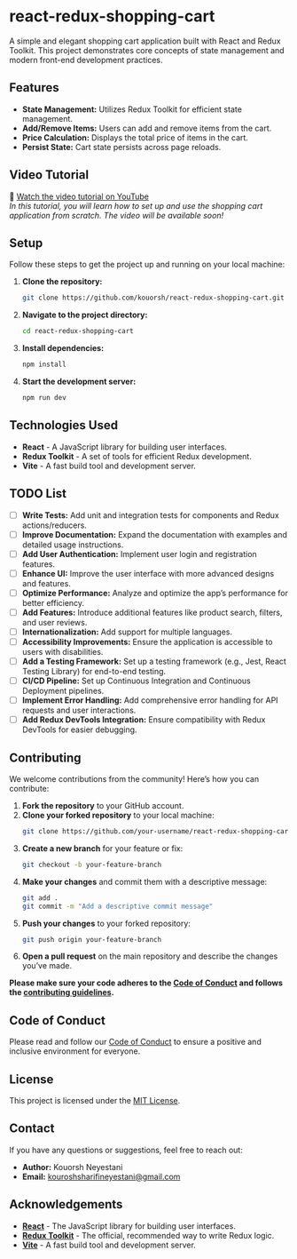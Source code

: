 # react-redux-shopping-cart

A simple and elegant shopping cart application built with React and Redux Toolkit. This project demonstrates core concepts of state management and modern front-end development practices.

## Features

- **State Management:** Utilizes Redux Toolkit for efficient state management.
- **Add/Remove Items:** Users can add and remove items from the cart.
- **Price Calculation:** Displays the total price of items in the cart.
- **Persist State:** Cart state persists across page reloads.

## Video Tutorial

🎥 [Watch the video tutorial on YouTube](#)  
*In this tutorial, you will learn how to set up and use the shopping cart application from scratch. The video will be available soon!*

## Setup

Follow these steps to get the project up and running on your local machine:

1. **Clone the repository:**
    ```bash
    git clone https://github.com/kouorsh/react-redux-shopping-cart.git
    ```
2. **Navigate to the project directory:**
    ```bash
    cd react-redux-shopping-cart
    ```
3. **Install dependencies:**
    ```bash
    npm install
    ```
4. **Start the development server:**
    ```bash
    npm run dev
    ```

## Technologies Used

- **React** - A JavaScript library for building user interfaces.
- **Redux Toolkit** - A set of tools for efficient Redux development.
- **Vite** - A fast build tool and development server.

## TODO List

- [ ] **Write Tests:** Add unit and integration tests for components and Redux actions/reducers.
- [ ] **Improve Documentation:** Expand the documentation with examples and detailed usage instructions.
- [ ] **Add User Authentication:** Implement user login and registration features.
- [ ] **Enhance UI:** Improve the user interface with more advanced designs and features.
- [ ] **Optimize Performance:** Analyze and optimize the app’s performance for better efficiency.
- [ ] **Add Features:** Introduce additional features like product search, filters, and user reviews.
- [ ] **Internationalization:** Add support for multiple languages.
- [ ] **Accessibility Improvements:** Ensure the application is accessible to users with disabilities.
- [ ] **Add a Testing Framework:** Set up a testing framework (e.g., Jest, React Testing Library) for end-to-end testing.
- [ ] **CI/CD Pipeline:** Set up Continuous Integration and Continuous Deployment pipelines.
- [ ] **Implement Error Handling:** Add comprehensive error handling for API requests and user interactions.
- [ ] **Add Redux DevTools Integration:** Ensure compatibility with Redux DevTools for easier debugging.

## Contributing

We welcome contributions from the community! Here’s how you can contribute:

1. **Fork the repository** to your GitHub account.
2. **Clone your forked repository** to your local machine:
    ```bash
    git clone https://github.com/your-username/react-redux-shopping-cart.git
    ```
3. **Create a new branch** for your feature or fix:
    ```bash
    git checkout -b your-feature-branch
    ```
4. **Make your changes** and commit them with a descriptive message:
    ```bash
    git add .
    git commit -m "Add a descriptive commit message"
    ```
5. **Push your changes** to your forked repository:
    ```bash
    git push origin your-feature-branch
    ```
6. **Open a pull request** on the main repository and describe the changes you’ve made.

**Please make sure your code adheres to the [Code of Conduct](CODE_OF_CONDUCT.md) and follows the [contributing guidelines](CONTRIBUTING.md).**

## Code of Conduct

Please read and follow our [Code of Conduct](CODE_OF_CONDUCT.md) to ensure a positive and inclusive environment for everyone.

## License

This project is licensed under the [MIT License](LICENSE).

## Contact

If you have any questions or suggestions, feel free to reach out:

- **Author:** Kouorsh Neyestani
- **Email:** [kouroshsharifineyestani@gmail.com](mailto:kouroshsharifineyestani@gmail.com)

## Acknowledgements

- **[React](https://reactjs.org/)** - The JavaScript library for building user interfaces.
- **[Redux Toolkit](https://redux-toolkit.js.org/)** - The official, recommended way to write Redux logic.
- **[Vite](https://vitejs.dev/)** - A fast build tool and development server.

